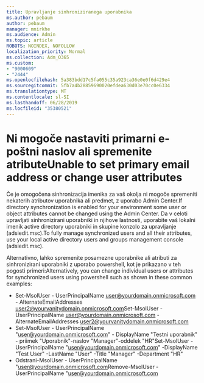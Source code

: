 ```yaml
---
title: Upravljanje sinhroniziranega uporabnika
ms.author: pebaum
author: pebaum
manager: mnirkhe
ms.audience: Admin
ms.topic: article
ROBOTS: NOINDEX, NOFOLLOW
localization_priority: Normal
ms.collection: Adm_O365
ms.custom:
- "9000609"
- "2444"
ms.openlocfilehash: 5a383bdd17c5fa055c35a923ca36e0e0f6d429e4
ms.sourcegitcommit: 5fb7a4b28859690020efdea630d03e70cc0e6334
ms.translationtype: MT
ms.contentlocale: sl-SI
ms.lasthandoff: 06/28/2019
ms.locfileid: "35380521"
---
```

# <a name="unable-to-set-primary-email-address-or-change-user-attributes"></a><span data-ttu-id="6d3fd-102">Ni mogoče nastaviti primarni e-poštni naslov ali spremenite atribute</span><span class="sxs-lookup"><span data-stu-id="6d3fd-102">Unable to set primary email address or change user attributes</span></span>

<span data-ttu-id="6d3fd-103">Če je omogočena sinhronizacija imenika za vaš okolja ni mogoče spremeniti nekaterih atributov uporabnika ali predmet, z uporabo Admin Center.</span><span class="sxs-lookup"><span data-stu-id="6d3fd-103">If directory synchronization is enabled for your environment some user or object attributes cannot be changed using the Admin Center.</span></span>
<span data-ttu-id="6d3fd-104">Da v celoti upravljati sinhronizirani uporabniki in njihove lastnosti, uporabite vaš lokalni imenik active directory uporabniki in skupine konzolo za upravljanje (adsiedit.msc).</span><span class="sxs-lookup"><span data-stu-id="6d3fd-104">To fully manage synchronized users and all their attributes, use your local active directory users and groups management console (adsiedit.msc).</span></span>  

<span data-ttu-id="6d3fd-105">Alternativno, lahko spremenite posamezne uporabnike ali atributi za sinhronizirani uporabniki z uporabo powershell, kot je prikazano v teh pogosti primeri:</span><span class="sxs-lookup"><span data-stu-id="6d3fd-105">Alternatively, you can change individual users or attributes for synchronized users using powershell such as shown in these common examples:</span></span> 
- <span data-ttu-id="6d3fd-106">Set-MsolUser - UserPrincipalName user@yourdomain.onmicrosoft.com - AlternateEmailAddresses user2@yourvanitydomain.onmicrosoft.com</span><span class="sxs-lookup"><span data-stu-id="6d3fd-106">Set-MsolUser -UserPrincipalName user@yourdomain.onmicrosoft.com -AlternateEmailAddresses user2@yourvanitydomain.onmicrosoft.com</span></span>
- <span data-ttu-id="6d3fd-107">Set-MsolUser - UserPrincipalName "user@yourdomain.onmicrosoft.com" - DisplayName "Testni uporabnik" - priimek "Uporabnik"-naslov "Manager"-oddelek "HR"</span><span class="sxs-lookup"><span data-stu-id="6d3fd-107">Set-MsolUser -UserPrincipalName "user@yourdomain.onmicrosoft.com" -DisplayName "Test User" -LastName "User" -Title "Manager" -Department "HR"</span></span>
- <span data-ttu-id="6d3fd-108">Odstrani-MsolUser - UserPrincipalName "user@yourdomain.onmicrosoft.com</span><span class="sxs-lookup"><span data-stu-id="6d3fd-108">Remove-MsolUser -UserPrincipalName "user@yourdomain.onmicrosoft.com</span></span>